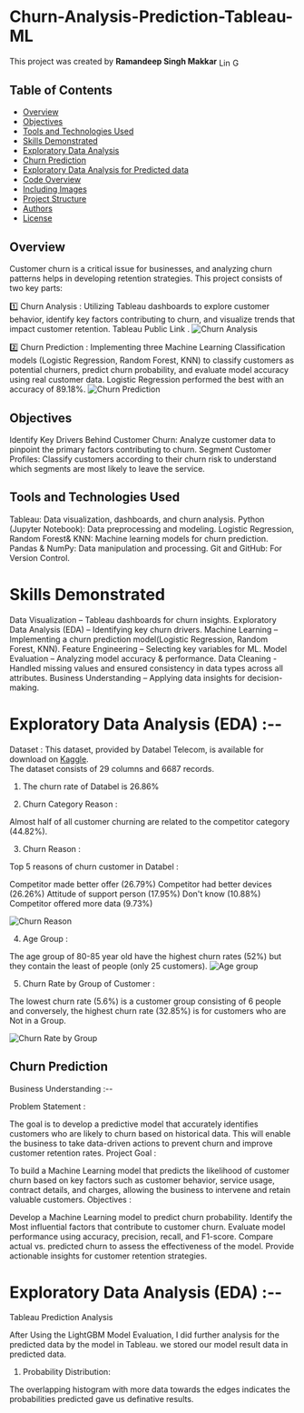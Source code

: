 # Churn-Analysis-Prediction-Tableau-ML
This project was created by   **Ramandeep Singh Makkar** [<img align="center" src= "https://github.com/CLorant/readme-social-icons/blob/main/large/filled/linkedin.svg" alt="LinkedIn" height="15" width="20" />](https://www.linkedin.com/in/ramandeep-singh-makkar) [<img align="center" src="https://upload.wikimedia.org/wikipedia/commons/7/7e/Gmail_icon_%282020%29.svg" alt="Gmail" height="15" width="20" />](mailto:ramandeepsinghmakkar199@gmail.com)



## Table of Contents

- [Overview](#overview)
- [Objectives](#objectives)
- [Tools and Technologies Used](#ToolsandTechnologiesUsed)
- [Skills Demonstrated](#SkillsDemonstrated)
- [Exploratory Data Analysis](#ExploratoryDataAnalysis)
- [Churn Prediction](#ChurnPrediction)
- [Exploratory Data Analysis for Predicted data](#ExploratoryDataAnalysisforPredicteddata)
- [Code Overview](#code-overview)
- [Including Images](#including-images)
- [Project Structure](#project-structure)
- [Authors](#authors)
- [License](#license)



## Overview
Customer churn is a critical issue for businesses, and analyzing churn patterns helps in developing retention strategies. This project consists of two key parts:

1️⃣ Churn Analysis : Utilizing Tableau dashboards to explore customer behavior, identify key factors contributing to churn, and visualize trends that impact customer retention. Tableau Public Link .
![Churn Analysis](https://github.com/RamandeepSinghMakkar/Churn-Analysis-Prediction-Tableau-ML/blob/main/Plots/Churn%20Analysis.png)

2️⃣ Churn Prediction : Implementing three Machine Learning Classification models (Logistic Regression, Random Forest, KNN) to classify customers as potential churners, predict churn probability, and evaluate model accuracy using real customer data. Logistic Regression performed the best with an accuracy of 89.18%.
![Churn Prediction](https://github.com/RamandeepSinghMakkar/Churn-Analysis-Prediction-Tableau-ML/blob/main/Plots/churn%20prediction.png)


## Objectives

Identify Key Drivers Behind Customer Churn: Analyze customer data to pinpoint the primary factors contributing to churn.
Segment Customer Profiles: Classify customers according to their churn risk to understand which segments are most likely to leave the service.



## Tools and Technologies Used

Tableau: Data visualization, dashboards, and churn analysis.
Python (Jupyter Notebook): Data preprocessing and modeling.
Logistic Regression, Random Forest& KNN: Machine learning models for churn prediction.
Pandas & NumPy: Data manipulation and processing.
Git and GitHub: For Version Control.



# Skills Demonstrated

Data Visualization – Tableau dashboards for churn insights.
Exploratory Data Analysis (EDA) – Identifying key churn drivers.
Machine Learning – Implementing a churn prediction model(Logistic Regression, Random Forest, KNN).
Feature Engineering – Selecting key variables for ML.
Model Evaluation – Analyzing model accuracy & performance.
Data Cleaning - Handled missing values and ensured consistency in data types across all attributes.
Business Understanding – Applying data insights for decision-making.


# Exploratory Data Analysis (EDA) :--

Dataset :
This dataset, provided by Databel Telecom, is available for download on [Kaggle](https://www.kaggle.com/datasets/yichienchong/databel-telecom-customer-churn-dataset).  
The dataset consists of 29 columns and 6687 records.

1. The churn rate of Databel is 26.86%

2. Churn Category Reason :

Almost half of all customer churning are related to the competitor category (44.82%).

3. Churn Reason :

Top 5 reasons of churn customer in Databel :

Competitor made better offer (26.79%)
Competitor had better devices (26.26%)
Attitude of support person (17.95%)
Don't know (10.88%)
Competitor offered more data (9.73%)

![Churn Reason](https://github.com/RamandeepSinghMakkar/Churn-Analysis-Prediction-Tableau-ML/raw/main/Plots/Churn%20Reason.png)


4. Age Group :

The age group of 80-85 year old have the highest churn rates (52%) but they contain the least of people (only 25 customers).
![Age group](https://github.com/RamandeepSinghMakkar/Churn-Analysis-Prediction-Tableau-ML/blob/main/Plots/Age%20Group%20vs%20Number%20of%20Customers.png)

5. Churn Rate by Group of Customer :

The lowest churn rate (5.6%) is a customer group consisting of 6 people and conversely, the highest churn rate (32.85%) is for customers who are Not in a Group.

![Churn Rate by Group](https://github.com/RamandeepSinghMakkar/Churn-Analysis-Prediction-Tableau-ML/blob/main/Plots/Churn%20Rate%20by%20Group%20of%20Custome.png)



## Churn Prediction

Business Understanding :--

Problem Statement :

The goal is to develop a predictive model that accurately identifies customers who are likely to churn based on historical data. This will enable the business to take data-driven actions to prevent churn and improve customer retention rates.
Project Goal :

To build a Machine Learning model that predicts the likelihood of customer churn based on key factors such as customer behavior, service usage, contract details, and charges, allowing the business to intervene and retain valuable customers.
Objectives :

Develop a Machine Learning model to predict churn probability.
Identify the Most influential factors that contribute to customer churn.
Evaluate model performance using accuracy, precision, recall, and F1-score.
Compare actual vs. predicted churn to assess the effectiveness of the model.
Provide actionable insights for customer retention strategies.




# Exploratory Data Analysis (EDA) :--

Tableau Prediction Analysis

After Using the LightGBM Model Evaluation, I did further analysis for the predicted data by the model in Tableau. we stored our model result data in predicted data.

1. Probability Distribution:

The overlapping histogram with more data towards the edges indicates the probabilities predicted gave us definative results.
